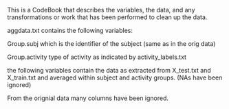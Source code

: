 This is a CodeBook that describes the variables, the data, and any transformations or work that has been performed to clean up the data.

aggdata.txt contains the following variables:

Group.subj      which is the identifier of the subject (same as in the orig data)

Group.activity  type of activity as indicated by activity_labels.txt

the following variables contain the data as extracted from X_test.txt and X_train.txt and averaged within subject and activity groups. (NAs have been ignored)

From the orignial data many columns have been ignored.
